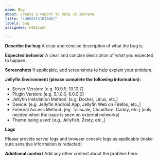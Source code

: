 ```yaml
---
name: Bug
about: Create a report to help us improve
title: "\U0001F41B[BUG]"
labels: bug
assignees: n00bcodr

---
```


**Describe the bug**
A clear and concise description of what the bug is.

**Expected behavior**
A clear and concise description of what you expected to happen.

**Screenshots**
If applicable, add screenshots to help explain your problem.

**Jellyfin Environment (please complete the following information):**
 - Server Version: [e.g. 10.9.9, 10.10.7]
 - Plugin Version: [e.g. 5.1.0.0, 6.0.0.0]
 - Jellyfin Installation Method: [e.g. Docker, Linux, etc.]
 - Device: [e.g. Jellyfin Android App, Jellyfin Web on Firefox, etc.,]
 - External Access Method: [eg. Tailscale, Cloudflare, Caddy, etc.] (only needed when the issue is seen on external networks)
 - Theme being used: [e.g. Jellyfish, Zesty, etc.,]


**Logs**

Please provide server logs and browser console logs as applicable (make sure sensitive information is redacted)

**Additional context**
Add any other context about the problem here.

